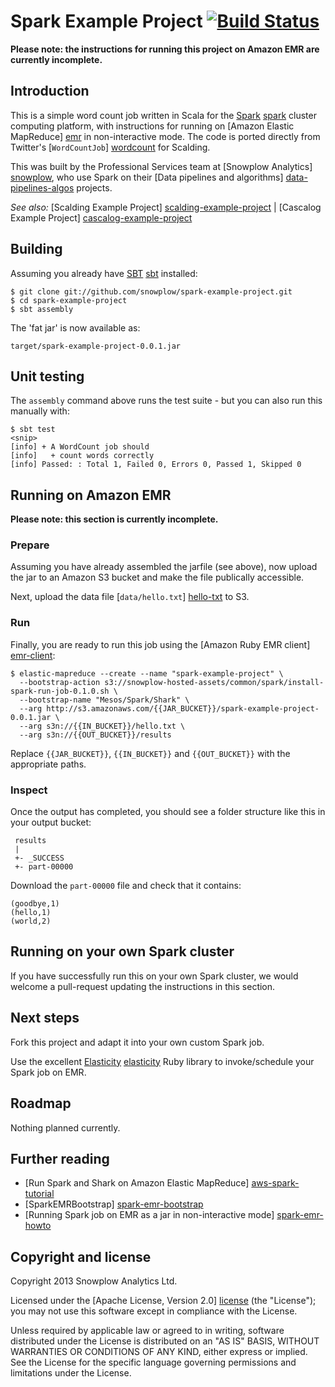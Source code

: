 # Spark Example Project [![Build Status](https://travis-ci.org/snowplow/spark-example-project.png)](https://travis-ci.org/snowplow/spark-example-project)

**Please note: the instructions for running this project on Amazon EMR are currently incomplete.**

## Introduction

This is a simple word count job written in Scala for the [Spark] [spark] cluster computing platform, with instructions for running on [Amazon Elastic MapReduce] [emr] in non-interactive mode. The code is ported directly from Twitter's [`WordCountJob`] [wordcount] for Scalding.

This was built by the Professional Services team at [Snowplow Analytics] [snowplow], who use Spark on their [Data pipelines and algorithms] [data-pipelines-algos] projects.

_See also:_ [Scalding Example Project] [scalding-example-project] | [Cascalog Example Project] [cascalog-example-project]

## Building

Assuming you already have [SBT] [sbt] installed:

    $ git clone git://github.com/snowplow/spark-example-project.git
    $ cd spark-example-project
    $ sbt assembly

The 'fat jar' is now available as:

    target/spark-example-project-0.0.1.jar

## Unit testing

The `assembly` command above runs the test suite - but you can also run this manually with:

    $ sbt test
    <snip>
    [info] + A WordCount job should
    [info]   + count words correctly
    [info] Passed: : Total 1, Failed 0, Errors 0, Passed 1, Skipped 0

## Running on Amazon EMR

**Please note: this section is currently incomplete.**

### Prepare

Assuming you have already assembled the jarfile (see above), now upload the jar to an Amazon S3 bucket and make the file publically accessible.

Next, upload the data file [`data/hello.txt`] [hello-txt] to S3.

### Run

Finally, you are ready to run this job using the [Amazon Ruby EMR client] [emr-client]:

    $ elastic-mapreduce --create --name "spark-example-project" \
      --bootstrap-action s3://snowplow-hosted-assets/common/spark/install-spark-run-job-0.1.0.sh \
      --bootstrap-name "Mesos/Spark/Shark" \
      --arg http://s3.amazonaws.com/{{JAR_BUCKET}}/spark-example-project-0.0.1.jar \
      --arg s3n://{{IN_BUCKET}}/hello.txt \
      --arg s3n://{{OUT_BUCKET}}/results

Replace `{{JAR_BUCKET}}`, `{{IN_BUCKET}}` and `{{OUT_BUCKET}}` with the appropriate paths.

### Inspect

Once the output has completed, you should see a folder structure like this in your output bucket:

     results
     |
     +- _SUCCESS
     +- part-00000

Download the `part-00000` file and check that it contains:

    (goodbye,1)
    (hello,1)
    (world,2)

## Running on your own Spark cluster

If you have successfully run this on your own Spark cluster, we would welcome a pull-request updating the instructions in this section.

## Next steps

Fork this project and adapt it into your own custom Spark job.

Use the excellent [Elasticity] [elasticity] Ruby library to invoke/schedule your Spark job on EMR.

## Roadmap

Nothing planned currently.

## Further reading

* [Run Spark and Shark on Amazon Elastic MapReduce] [aws-spark-tutorial]
* [SparkEMRBootstrap] [spark-emr-bootstrap]
* [Running Spark job on EMR as a jar in non-interactive mode] [spark-emr-howto]

## Copyright and license

Copyright 2013 Snowplow Analytics Ltd.

Licensed under the [Apache License, Version 2.0] [license] (the "License");
you may not use this software except in compliance with the License.

Unless required by applicable law or agreed to in writing, software
distributed under the License is distributed on an "AS IS" BASIS,
WITHOUT WARRANTIES OR CONDITIONS OF ANY KIND, either express or implied.
See the License for the specific language governing permissions and
limitations under the License.

[spark]: http://spark-project.org/
[wordcount]: https://github.com/twitter/scalding/blob/master/README.md
[snowplow]: http://snowplowanalytics.com
[data-pipelines-algos]: http://snowplowanalytics.com/services/pipelines.html

[scalding-example-project]: https://github.com/snowplow/scalding-example-project
[cascalog-example-project]: https://github.com/snowplow/cascalog-example-project

[aws-spark-tutorial]: http://aws.amazon.com/articles/4926593393724923
[spark-emr-bootstrap]: https://github.com/ianoc/SparkEMRBootstrap
[spark-emr-howto]: https://forums.aws.amazon.com/thread.jspa?messageID=458398

[sbt]: http://www.scala-sbt.org/release/docs/Getting-Started/Setup.html

[emr]: http://aws.amazon.com/elasticmapreduce/
[hello-txt]: https://github.com/snowplow/spark-example-project/raw/master/data/hello.txt
[emr-client]: http://aws.amazon.com/developertools/2264

[elasticity]: https://github.com/rslifka/elasticity


[license]: http://www.apache.org/licenses/LICENSE-2.0
